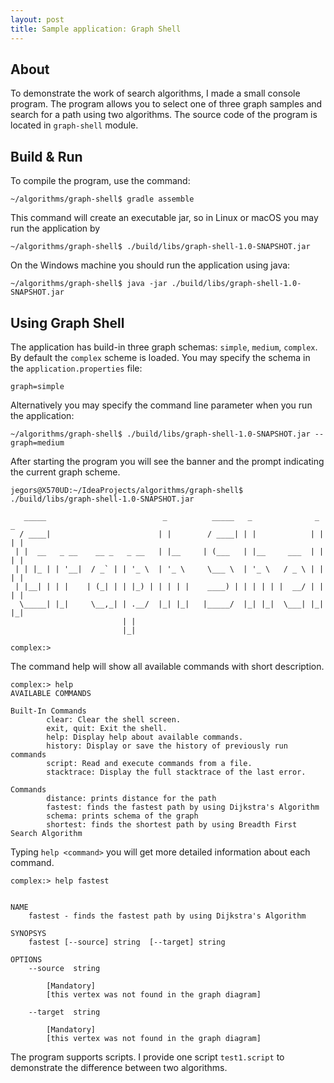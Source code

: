 ```yaml
---
layout: post 
title: Sample application: Graph Shell
---
```


## About

To demonstrate the work of search algorithms, I made a small console program. The program allows you to select one of three graph samples and search for a path using two algorithms. The source code of the program is located in `graph-shell` module. 

## Build & Run

To compile the program, use the command:

```shell
~/algorithms/graph-shell$ gradle assemble
```

This command will create an executable jar, so in Linux or macOS you may run the application by

```shell
~/algorithms/graph-shell$ ./build/libs/graph-shell-1.0-SNAPSHOT.jar 
```

On the Windows machine you should run the application using java:

```shell
~/algorithms/graph-shell$ java -jar ./build/libs/graph-shell-1.0-SNAPSHOT.jar 
```

## Using Graph Shell

The application has build-in three graph schemas: `simple`, `medium`, `complex`. By default the `complex` scheme is loaded. You may specify the schema in the `application.properties` file:

```properties
graph=simple
```

Alternatively you may specify the command line parameter when you run the application:

```shell
~/algorithms/graph-shell$ ./build/libs/graph-shell-1.0-SNAPSHOT.jar --graph=medium
```

After starting the program you will see the banner and the prompt indicating the current graph scheme.

```shell
jegors@X570UD:~/IdeaProjects/algorithms/graph-shell$ ./build/libs/graph-shell-1.0-SNAPSHOT.jar 

   _____                          _          _____   _              _   _
  / ____|                        | |        / ____| | |            | | | |
 | |  __   _ __    __ _   _ __   | |__     | (___   | |__     ___  | | | |
 | | |_ | | '__|  / _` | | '_ \  | '_ \     \___ \  | '_ \   / _ \ | | | |
 | |__| | | |    | (_| | | |_) | | | | |    ____) | | | | | |  __/ | | | |
  \_____| |_|     \__,_| | .__/  |_| |_|   |_____/  |_| |_|  \___| |_| |_|
                         | |
                         |_|

complex:> 
```

The command help will show all available commands with short description. 

```shell
complex:> help
AVAILABLE COMMANDS

Built-In Commands
        clear: Clear the shell screen.
        exit, quit: Exit the shell.
        help: Display help about available commands.
        history: Display or save the history of previously run commands
        script: Read and execute commands from a file.
        stacktrace: Display the full stacktrace of the last error.

Commands
        distance: prints distance for the path
        fastest: finds the fastest path by using Dijkstra's Algorithm
        schema: prints schema of the graph
        shortest: finds the shortest path by using Breadth First Search Algorithm
```

Typing `help <command>` you will get more detailed information about each command.

```shell
complex:> help fastest


NAME
	fastest - finds the fastest path by using Dijkstra's Algorithm

SYNOPSYS
	fastest [--source] string  [--target] string  

OPTIONS
	--source  string
		
		[Mandatory]
		[this vertex was not found in the graph diagram]

	--target  string
		
		[Mandatory]
		[this vertex was not found in the graph diagram]
```

The program supports scripts. I provide one script `test1.script` to demonstrate the difference between two algorithms. 




